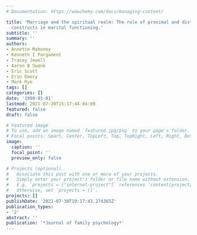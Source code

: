 ```yaml
---
# Documentation: https://wowchemy.com/docs/managing-content/

title: 'Marriage and the spiritual realm: The role of proximal and distal religious
  constructs in marital functioning.'
subtitle: ''
summary: ''
authors:
- Annette Mahoney
- Kenneth I Pargament
- Tracey Jewell
- Aaron B Swank
- Eric Scott
- Erin Emery
- Mark Rye
tags: []
categories: []
date: '1999-01-01'
lastmod: 2021-07-30T15:17:44-04:00
featured: false
draft: false

# Featured image
# To use, add an image named `featured.jpg/png` to your page's folder.
# Focal points: Smart, Center, TopLeft, Top, TopRight, Left, Right, BottomLeft, Bottom, BottomRight.
image:
  caption: ''
  focal_point: ''
  preview_only: false

# Projects (optional).
#   Associate this post with one or more of your projects.
#   Simply enter your project's folder or file name without extension.
#   E.g. `projects = ["internal-project"]` references `content/project/deep-learning/index.md`.
#   Otherwise, set `projects = []`.
projects: []
publishDate: '2021-07-30T19:17:43.274365Z'
publication_types:
- '2'
abstract: ''
publication: '*Journal of family psychology*'
---
```

